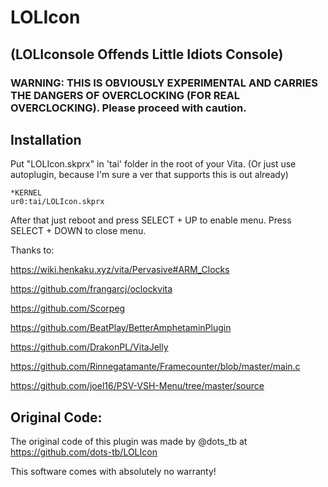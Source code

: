 # LOLIcon 
## (LOLIconsole Offends Little Idiots Console)

### WARNING: THIS IS OBVIOUSLY EXPERIMENTAL AND CARRIES THE DANGERS OF OVERCLOCKING (FOR REAL OVERCLOCKING). Please proceed with caution.

Installation
--------------------------------------------------------------------------------

Put "LOLIcon.skprx" in 'tai' folder in the root of your Vita. (Or just use autoplugin, because I'm sure a ver that supports this is out already)

```text
*KERNEL
ur0:tai/LOLIcon.skprx
```

After that just reboot and press SELECT + UP to enable menu. Press SELECT + DOWN to close menu.

Thanks to: 

https://wiki.henkaku.xyz/vita/Pervasive#ARM_Clocks

https://github.com/frangarcj/oclockvita

https://github.com/Scorpeg

https://github.com/BeatPlay/BetterAmphetaminPlugin

https://github.com/DrakonPL/VitaJelly

https://github.com/Rinnegatamante/Framecounter/blob/master/main.c

https://github.com/joel16/PSV-VSH-Menu/tree/master/source

## Original Code:

The original code of this plugin was made by @dots_tb at https://github.com/dots-tb/LOLIcon

This software comes with absolutely no warranty!
